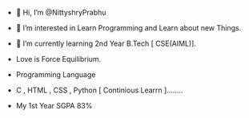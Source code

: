- 👋 Hi, I’m @NittyshryPrabhu
- 👀 I’m interested in Learn Programming and Learn about new Things.
- 🌱 I’m currently learning 2nd Year B.Tech [ CSE(AIML)].

- Love is Force Equilibrium.

- Programming Language
- C , HTML , CSS  , Python  [ Continious  Learrn ]........

- My 1st Year SGPA  83%



<!---
NittyshryPrabhu/NittyshryPrabhu is a ✨ special ✨ repository because its `README.md` (this file) appears on your GitHub profile.
You can click the Preview link to take a look at your changes.
--->
